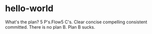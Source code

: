 # hello-world
What's the plan? 5 P's.Flow5 C's. Clear concise compelling consistent committed. There is no plan B. Plan B sucks.

